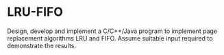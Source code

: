 # LRU-FIFO
Design, develop and implement a C/C++/Java program to implement page replacement algorithms
LRU and FIFO. Assume suitable input required to demonstrate the results.
